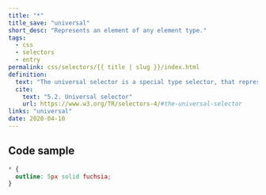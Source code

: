 ```yaml
---
title: "*"
title_save: "universal"
short_desc: "Represents an element of any element type."
tags:
  - css
  - selectors
  - entry
permalink: css/selectors/{{ title | slug }}/index.html
definition:
  text: "The universal selector is a special type selector, that represents an element of any element type."
  cite:
    text: "5.2. Universal selector"
    url: https://www.w3.org/TR/selectors-4/#the-universal-selector
links: "universal"
date: 2020-04-10
---
```


<h2 class="h3"><span>Code sample</span></h2>

```css
* {
  outline: 5px solid fuchsia;
}
```
